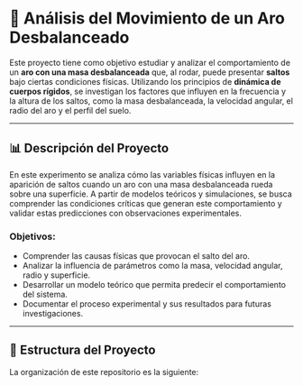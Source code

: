 # 📘 **Análisis del Movimiento de un Aro Desbalanceado**

Este proyecto tiene como objetivo estudiar y analizar el comportamiento de un **aro con una masa desbalanceada** que, al rodar, puede presentar **saltos** bajo ciertas condiciones físicas. Utilizando los principios de **dinámica de cuerpos rígidos**, se investigan los factores que influyen en la frecuencia y la altura de los saltos, como la masa desbalanceada, la velocidad angular, el radio del aro y el perfil del suelo.

---

## 📊 **Descripción del Proyecto**

En este experimento se analiza cómo las variables físicas influyen en la aparición de saltos cuando un aro con una masa desbalanceada rueda sobre una superficie. A partir de modelos teóricos y simulaciones, se busca comprender las condiciones críticas que generan este comportamiento y validar estas predicciones con observaciones experimentales.

### **Objetivos:**
- Comprender las causas físicas que provocan el salto del aro.
- Analizar la influencia de parámetros como la masa, velocidad angular, radio y superficie.
- Desarrollar un modelo teórico que permita predecir el comportamiento del sistema.
- Documentar el proceso experimental y sus resultados para futuras investigaciones.

---

## 📁 **Estructura del Proyecto**

La organización de este repositorio es la siguiente:

